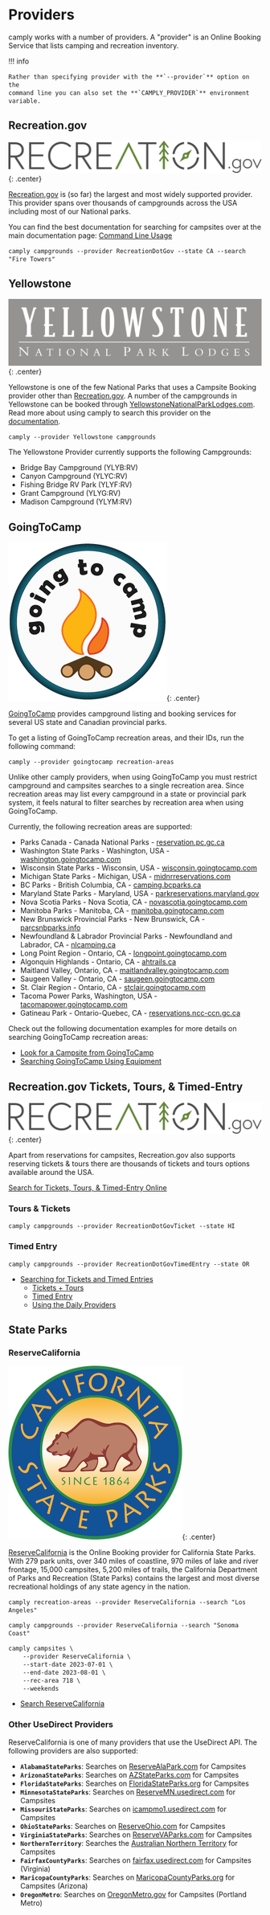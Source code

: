 # Providers

camply works with a number of providers. A "provider" is an Online Booking
Service that lists camping and recreation inventory.

!!! info

    Rather than specifying provider with the **`--provider`** option on the
    command line you can also set the **`CAMPLY_PROVIDER`** environment
    variable.

## Recreation.gov

![](_static/recreation_dot_gov_logo.png){: .center}

[Recreation.gov](https://recreation.gov) is (so far) the largest and most widely supported
provider. This provider spans over thousands of campgrounds across the USA including most of our National
parks.

You can find the best documentation for searching for campsites over at the main documentation
page: [Command Line Usage](command_line_usage.md#Command-Line-Usage)

```commandline
camply campgrounds --provider RecreationDotGov --state CA --search "Fire Towers"
```

## Yellowstone

![](_static/yellowstone_logo.png){: .center}

Yellowstone is one of the few National Parks that uses a Campsite Booking provider other
than [Recreation.gov](#recreationgov). A number of the campgrounds in Yellowstone can be
booked through [YellowstoneNationalParkLodges.com](https://www.yellowstonenationalparklodges.com/stay/camping/).
Read more about using camply to search this provider on
the [documentation](command_line_usage.md#look-for-a-campsite-inside-of-yellowstone).

```commandline
camply --provider Yellowstone campgrounds
```

The Yellowstone Provider currently supports the following Campgrounds:

-   Bridge Bay Campground (YLYB:RV)
-   Canyon Campground (YLYC:RV)
-   Fishing Bridge RV Park (YLYF:RV)
-   Grant Campground (YLYG:RV)
-   Madison Campground (YLYM:RV)

## GoingToCamp

![](_static/goingtocamp_logo.png){: .center}

[GoingToCamp](https://goingtocamp.com/) provides campground listing and booking services for several US state and
Canadian provincial parks.

To get a listing of GoingToCamp recreation areas, and their IDs, run the following command:

```shell
camply --provider goingtocamp recreation-areas
```

Unlike other camply providers, when using GoingToCamp you must restrict campground and campsites searches to a single
recreation area. Since recreation areas may list every campground in a state or provincial park system, it feels natural
to filter searches by recreation area when using GoingToCamp.

Currently, the following recreation areas are supported:

-   Parks Canada - Canada National Parks - [reservation.pc.gc.ca](https://reservation.pc.gc.ca/)
-   Washington State Parks - Washington, USA - [washington.goingtocamp.com](https://washington.goingtocamp.com)
-   Wisconsin State Parks - Wisconsin, USA - [wisconsin.goingtocamp.com](https://wisconsin.goingtocamp.com)
-   Michigan State Parks - Michigan, USA - [midnrreservations.com](https://midnrreservations.com/)
-   BC Parks - British Columbia, CA - [camping.bcparks.ca](https://camping.bcparks.ca)
-   Maryland State Parks - Maryland, USA - [parkreservations.maryland.gov](https://parkreservations.maryland.gov)
-   Nova Scotia Parks - Nova Scotia, CA - [novascotia.goingtocamp.com](https://novascotia.goingtocamp.com)
-   Manitoba Parks - Manitoba, CA - [manitoba.goingtocamp.com](https://manitoba.goingtocamp.com)
-   New Brunswick Provincial Parks - New Brunswick, CA - [parcsnbparks.info](https://parcsnbparks.info/)
-   Newfoundland & Labrador Provincial Parks - Newfoundland and Labrador, CA - [nlcamping.ca](https://nlcamping.ca)
-   Long Point Region - Ontario, CA - [longpoint.goingtocamp.com](https://longpoint.goingtocamp.com)
-   Algonquin Highlands - Ontario, CA - [ahtrails.ca](https://ahtrails.ca)
-   Maitland Valley, Ontario, CA - [maitlandvalley.goingtocamp.com](https://maitlandvalley.goingtocamp.com)
-   Saugeen Valley - Ontario, CA - [saugeen.goingtocamp.com](https://saugeen.goingtocamp.com)
-   St. Clair Region - Ontario, CA - [stclair.goingtocamp.com](https://stclair.goingtocamp.com)
-   Tacoma Power Parks, Washington, USA - [tacomapower.goingtocamp.com](https://tacomapower.goingtocamp.com)
-   Gatineau Park - Ontario-Quebec, CA - [reservations.ncc-ccn.gc.ca](https://reservations.ncc-ccn.gc.ca)

Check out the following documentation examples for more details on searching GoingToCamp recreation areas:

-   [Look for a Campsite from GoingToCamp](command_line_usage.md#look-for-a-campsite-from-goingtocamp)
-   [Searching GoingToCamp Using Equipment](command_line_usage.md#searching-goingtocamp-using-equipment)

## Recreation.gov Tickets, Tours, & Timed-Entry

![](_static/recreation_dot_gov_logo.png){: .center}

Apart from reservations for campsites, Recreation.gov also supports reserving tickets & tours there are thousands of
tickets and tours options available around the USA.

[Search for Tickets, Tours, & Timed-Entry Online](https://www.recreation.gov/search?inventory_type=tours)

### Tours & Tickets

```commandline
camply campgrounds --provider RecreationDotGovTicket --state HI
```

### Timed Entry

```commandline
camply campgrounds --provider RecreationDotGovTimedEntry --state OR
```

-   [Searching for Tickets and Timed Entries](command_line_usage.md#searching-for-tickets-and-timed-entries)
    -   [Tickets + Tours](command_line_usage.md#tickets-tours)
    -   [Timed Entry](command_line_usage.md#timed-entry)
    -   [Using the Daily Providers](command_line_usage.md#using-the-daily-providers)

## State Parks

### ReserveCalifornia

![](_static/reserve_california.png){: .center}

[ReserveCalifornia](https://reservecalifornia.com/) is the Online Booking provider for California State Parks.
With 279 park units, over 340 miles of coastline, 970 miles of lake and river frontage, 15,000 campsites,
5,200 miles of trails, the California Department of Parks and Recreation (State Parks) contains the largest and
most diverse recreational holdings of any state agency in the nation.

```commandline
camply recreation-areas --provider ReserveCalifornia --search "Los Angeles"
```

```commandline
camply campgrounds --provider ReserveCalifornia --search "Sonoma Coast"
```

```commandline
camply campsites \
    --provider ReserveCalifornia \
    --start-date 2023-07-01 \
    --end-date 2023-08-01 \
    --rec-area 718 \
    --weekends
```

-   [Search ReserveCalifornia](command_line_usage.md#search-reservecalifornia)

### Other UseDirect Providers

ReserveCalifornia is one of many providers that use the UseDirect API. The following providers are also supported:

-   **`AlabamaStateParks`**: Searches on [ReserveAlaPark.com](https://reservealapark.com) for Campsites
-   **`ArizonaStateParks`**: Searches on [AZStateParks.com](https://azstateparks.com) for Campsites
-   **`FloridaStateParks`**: Searches on [FloridaStateParks.org](https://www.reserve.floridastateparks.org) for Campsites
-   **`MinnesotaStateParks`**: Searches on [ReserveMN.usedirect.com](https://reservemn.usedirect.com) for Campsites
-   **`MissouriStateParks`**: Searches on [icampmo1.usedirect.com](https://icampmo1.usedirect.com) for Campsites
-   **`OhioStateParks`**: Searches on [ReserveOhio.com](https://reserveohio.com) for Campsites
-   **`VirginiaStateParks`**: Searches on [ReserveVAParks.com](https://reservevaparks.com) for Campsites
-   **`NorthernTerritory`**: Searches the [Australian Northern Territory](https://parkbookings.nt.gov.au) for Campsites
-   **`FairfaxCountyParks`**: Searches on [fairfax.usedirect.com](https://fairfax.usedirect.com) for Campsites (Virginia)
-   **`MaricopaCountyParks`**: Searches on [MaricopaCountyParks.org](https://maricopacountyparks.org) for Campsites (Arizona)
-   **`OregonMetro`**: Searches on [OregonMetro.gov](https://oregonmetro.gov) for Campsites (Portland Metro)
